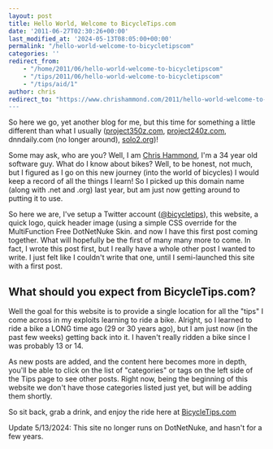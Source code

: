 ```yaml
---
layout: post
title: Hello World, Welcome to BicycleTips.com
date: '2011-06-27T02:30:26+00:00'
last_modified_at: '2024-05-13T08:05:00+00:00'
permalink: "/hello-world-welcome-to-bicycletipscom"
categories: ''
redirect_from: 
    - "/home/2011/06/hello-world-welcome-to-bicycletipscom"
    - "/tips/2011/06/hello-world-welcome-to-bicycletipscom"
    - "/tips/aid/1"
author: chris
redirect_to: "https://www.chrishammond.com/2011/hello-world-welcome-to-bicycletipscom
---
```

So here we go, yet another blog for me, but this time for something a little different than what I usually (<a href="https://www.project240z.com/" target="_blank">project350z.com</a>, <a href="https://www.project240z.com/" target="_blank">project240z.com</a>, dnndaily.com (no longer around), <a href="https://www.autocrossblog.com/">solo2.org</a>)!

Some may ask, who are you? Well, I am <a href="https://www.chrishammond.com/">Chris Hammond</a>, I'm a 34 year old software guy. What do I know about bikes? Well, to be honest, not much, but I figured as I go on this new journey (into the world of bicycles) I would keep a record of all the things I learn! So I picked up this domain name (along with .net and .org) last year, but am just now getting around to putting it to use.

So here we are, I've setup a Twitter account (<a href="https://twitter.com/bicycletips" target="_blank">@bicycletips</a>), this website, a quick logo, quick header image (using a simple CSS override for the MultiFunction Free DotNetNuke Skin. and now I have this first post coming together. What will hopefully be the first of many many more to come. In fact, I wrote this post first, but I really have a whole other post I wanted to write. I just felt like I couldn't write that one, until I semi-launched this site with a first post.

## What should you expect from BicycleTips.com?

Well the goal for this website is to provide a single location for all the "tips" I come across in my exploits learning to ride a bike. Alright, so I learned to ride a bike a LONG time ago (29 or 30 years ago), but I am just now (in the past few weeks) getting back into it. I haven't really ridden a bike since I was probably 13 or 14.

As new posts are added, and the content here becomes more in depth, you'll be able to click on the list of "categories" or tags on the left side of the Tips page to see other posts. Right now, being the beginning of this website we don't have those categories listed just yet, but will be adding them shortly.

So sit back, grab a drink, and enjoy the ride here at <a href="https://www.bicycletips.com/" target="_blank">BicycleTips.com</a>


Update 5/13/2024: This site no longer runs on DotNetNuke, and hasn't for a few years. 